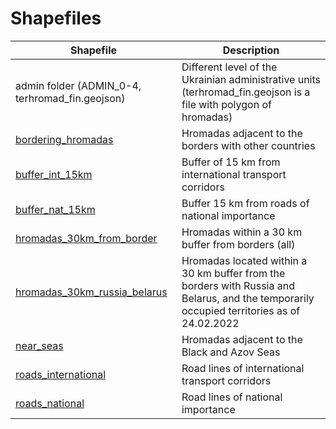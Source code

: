 # Shapefiles

| Shapefile                                                                                                                                                                                 | Description                                                                                                                                |
|------------------------|------------------------------------------------|
| admin folder (ADMIN_0-4, terhromad_fin.geojson)                                                                                                                                           | Different level of the Ukrainian administrative units (terhromad_fin.geojson is a file with polygon of hromadas)                           |
| [bordering_hromadas](https://github.com/kse-ua/ua-de-center/blob/main/data-public/derived/shapefiles/bordering_hromadas.cpg "bordering_hromadas.cpg")                                     | Hromadas adjacent to the borders with other countries                                                                                      |
| [buffer_int_15km](https://github.com/kse-ua/ua-de-center/blob/main/data-public/derived/shapefiles/buffer_int_15km.cpg "buffer_int_15km.cpg")                                              | Buffer of 15 km from international transport corridors                                                                                     |
| [buffer_nat_15km](https://github.com/kse-ua/ua-de-center/blob/main/data-public/derived/shapefiles/buffer_nat_15km.cpg "buffer_nat_15km.cpg")                                              | Buffer 15 km from roads of national importance                                                                                             |
| [hromadas_30km_from_border](https://github.com/kse-ua/ua-de-center/blob/main/data-public/derived/shapefiles/hromadas_30km_from_border.cpg "hromadas_30km_from_border.cpg")                | Hromadas within a 30 km buffer from borders (all)                                                                                          |
| [hromadas_30km_russia_belarus](https://github.com/kse-ua/ua-de-center/blob/main/data-public/derived/shapefiles/hromadas_30km_russia_belarussia.cpg "hromadas_30km_russia_belarussia.cpg") | Hromadas located within a 30 km buffer from the borders with Russia and Belarus, and the temporarily occupied territories as of 24.02.2022 |
| [near_seas](https://github.com/kse-ua/ua-de-center/blob/main/data-public/derived/shapefiles/near_seas.cpg "near_seas.cpg")                                                                | Hromadas adjacent to the Black and Azov Seas                                                                                               |
| [roads_international](https://github.com/kse-ua/ua-de-center/blob/main/data-public/derived/shapefiles/roads_international.dbf "roads_international.dbf")                                  | Road lines of international transport corridors                                                                                            |
| [roads_national](https://github.com/kse-ua/ua-de-center/blob/main/data-public/derived/shapefiles/roads_national.dbf "roads_national.dbf")                                                 | Road lines of national importance                                                                                                          |
